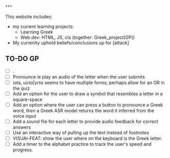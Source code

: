 ## ...

This website includes:

-  my current learning projects:
    - Learning Greek
    - Web dev: HTML, JS, cls (together: Greek_project(GP))
- My currenlty uphold beliefs/conclusions up for [attack]



## TO-DO GP

- [ ] .
- [ ] Pronounce ie play an audio of the letter when the user submits
- [ ] iota, ιώτα|γιτα seems to have multiple forms; perhaps allow for an OR in the quiz
- [ ] Add an option for the user to draw a symbol that resembles a letter in a square-space
- [ ] Add an option where the user can press a button to pronounce a Greek word, then a Greek ASR model returns the word it inferred from the voice input
- [ ] Add a sound file for each letter to provide audio feedback for correct answers
- [ ] Use an interactive way of pulling up the text instead of footnotes
- [ ] VISUAl-FEAT: show the user where on the keyboard is the Greek letter.
- [ ] Add a timer to the alphabet practice to track the user's speed and progress.